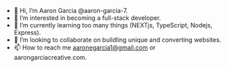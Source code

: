 - 👋 Hi, I’m Aaron Garcia @aaron-garcia-7.
- 👀 I’m interested in becoming a full-stack developer.
- 🌱 I’m currently learning too many things (NEXTjs, TypeScript, Nodejs, Express).
- 💞️ I’m looking to collaborate on buildling unique and converting websites.
- 📫 How to reach me aaronegarcia1@gmail.com or aarongarciacreative.com.

<!---
aaron-garcia-7/aaron-garcia-7 is a ✨ special ✨ repository because its `README.md` (this file) appears on your GitHub profile.
You can click the Preview link to take a look at your changes.
--->
